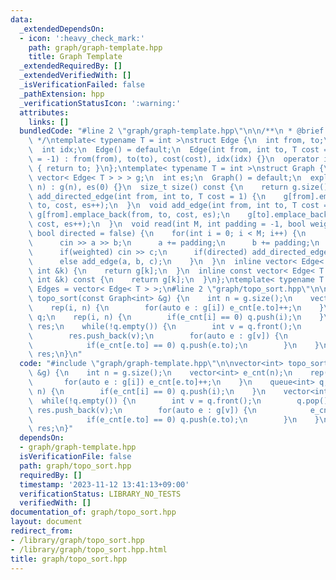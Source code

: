 ```yaml
---
data:
  _extendedDependsOn:
  - icon: ':heavy_check_mark:'
    path: graph/graph-template.hpp
    title: Graph Template
  _extendedRequiredBy: []
  _extendedVerifiedWith: []
  _isVerificationFailed: false
  _pathExtension: hpp
  _verificationStatusIcon: ':warning:'
  attributes:
    links: []
  bundledCode: "#line 2 \"graph/graph-template.hpp\"\n\n/**\n * @brief Graph Template\n\
    \ */\ntemplate< typename T = int >\nstruct Edge {\n  int from, to;\n  T cost;\n\
    \  int idx;\n  Edge() = default;\n  Edge(int from, int to, T cost = 1, int idx\
    \ = -1) : from(from), to(to), cost(cost), idx(idx) {}\n  operator int() const\
    \ { return to; }\n};\ntemplate< typename T = int >\nstruct Graph {\n  vector<\
    \ vector< Edge< T > > > g;\n  int es;\n  Graph() = default;\n  explicit Graph(int\
    \ n) : g(n), es(0) {}\n  size_t size() const {\n    return g.size();\n  }\n  void\
    \ add_directed_edge(int from, int to, T cost = 1) {\n    g[from].emplace_back(from,\
    \ to, cost, es++);\n  }\n  void add_edge(int from, int to, T cost = 1) {\n   \
    \ g[from].emplace_back(from, to, cost, es);\n    g[to].emplace_back(to, from,\
    \ cost, es++);\n  }\n  void read(int M, int padding = -1, bool weighted = false,\
    \ bool directed = false) {\n    for(int i = 0; i < M; i++) {\n      int a, b;\n\
    \      cin >> a >> b;\n      a += padding;\n      b += padding;\n      T c = T(1);\n\
    \      if(weighted) cin >> c;\n      if(directed) add_directed_edge(a, b, c);\n\
    \      else add_edge(a, b, c);\n    }\n  }\n  inline vector< Edge< T > > &operator[](const\
    \ int &k) {\n    return g[k];\n  }\n  inline const vector< Edge< T > > &operator[](const\
    \ int &k) const {\n    return g[k];\n  }\n};\ntemplate< typename T = int >\nusing\
    \ Edges = vector< Edge< T > >;\n#line 2 \"graph/topo_sort.hpp\"\n\nvector<int>\
    \ topo_sort(const Graph<int> &g) {\n    int n = g.size();\n    vector<int> e_cnt(n);\n\
    \    rep(i, n) {\n        for(auto e : g[i]) e_cnt[e.to]++;\n    }\n    queue<int>\
    \ q;\n    rep(i, n) {\n        if(e_cnt[i] == 0) q.push(i);\n    }\n    vector<int>\
    \ res;\n    while(!q.empty()) {\n        int v = q.front();\n        q.pop();\n\
    \        res.push_back(v);\n        for(auto e : g[v]) {\n            e_cnt[e.to]--;\n\
    \            if(e_cnt[e.to] == 0) q.push(e.to);\n        }\n    }\n    return\
    \ res;\n}\n"
  code: "#include \"graph/graph-template.hpp\"\n\nvector<int> topo_sort(const Graph<int>\
    \ &g) {\n    int n = g.size();\n    vector<int> e_cnt(n);\n    rep(i, n) {\n \
    \       for(auto e : g[i]) e_cnt[e.to]++;\n    }\n    queue<int> q;\n    rep(i,\
    \ n) {\n        if(e_cnt[i] == 0) q.push(i);\n    }\n    vector<int> res;\n  \
    \  while(!q.empty()) {\n        int v = q.front();\n        q.pop();\n       \
    \ res.push_back(v);\n        for(auto e : g[v]) {\n            e_cnt[e.to]--;\n\
    \            if(e_cnt[e.to] == 0) q.push(e.to);\n        }\n    }\n    return\
    \ res;\n}"
  dependsOn:
  - graph/graph-template.hpp
  isVerificationFile: false
  path: graph/topo_sort.hpp
  requiredBy: []
  timestamp: '2023-11-12 13:41:13+09:00'
  verificationStatus: LIBRARY_NO_TESTS
  verifiedWith: []
documentation_of: graph/topo_sort.hpp
layout: document
redirect_from:
- /library/graph/topo_sort.hpp
- /library/graph/topo_sort.hpp.html
title: graph/topo_sort.hpp
---
```

